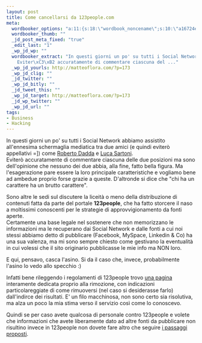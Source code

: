 ```yaml
--- 
layout: post
title: Come cancellarsi da 123people.com
meta: 
  wordbooker_options: "a:11:{s:18:\"wordbook_noncename\";s:10:\"a16724ee7f\";s:18:\"wordbook_page_post\";s:15:\"131388540210117\";s:18:\"wordbook_orandpage\";s:1:\"2\";s:23:\"wordbook_default_author\";s:1:\"1\";s:23:\"wordbook_extract_length\";s:3:\"256\";s:19:\"wordbook_actionlink\";s:3:\"200\";s:26:\"wordbooker_publish_default\";s:2:\"on\";s:18:\"wordbook_attribute\";s:8:\"BlogPost\";s:24:\"wordbooker_status_update\";s:2:\"on\";s:29:\"wordbooker_status_update_text\";s:26:\": Post :  %title% - %link%\";s:20:\"wordbook_comment_get\";s:2:\"on\";}"
  wordbooker_thumb: ""
  _jd_post_meta_fixed: "true"
  _edit_last: "1"
  _wp_jd_wp: ""
  wordbooker_extract: "In questi giorni un po' su tutti i Social Network abbiamo assistito all'ennesima schermaglia mediatica tra due amici (e quindi eviter\xC3\xB2 appellativi =]) come [Roberto Dadda][rob] e [Luca Sartoni][luca].  \r\n\
    Eviter\xC3\xB2 accuratamente di commentare ciascuna del ..."
  _wp_jd_yourls: http://matteoflora.com/?p=173
  _wp_jd_clig: ""
  _jd_twitter: ""
  _wp_jd_bitly: ""
  _jd_tweet_this: ""
  _wp_jd_target: http://matteoflora.com/?p=173
  _jd_wp_twitter: ""
  _wp_jd_url: ""
tags: 
- Business
- Hacking
---
```

In questi giorni un po' su tutti i Social Network abbiamo assistito all'ennesima schermaglia mediatica tra due amici (e quindi eviterò appellativi =]) come [Roberto Dadda][rob] e [Luca Sartoni][luca].  
Eviterò accuratamente di commentare ciascuna delle due posizioni ma sono dell'opinione che nessuno dei due abbia, alla fine, fatto bella figura. Ma l'esagerazione pare essere la loro principale caratteristiche e vogliamo bene ad ambedue proprio forse grazie a queste. D'altronde si dice che "chi ha un carattere ha un brutto carattere".

Sono altre le sedi sul discutere la liceità o meno della distribuzione di contenuti fatta da parte del portale **123people**, che ha fatto storcere il naso a moltissimi conoscenti per le strategie di approvvigionamento da fonti aperte.  
Certamente una base legale nel sostenere che non memorizzano le informazioni ma le recuperano dai Social Network e dalle fonti a cui noi stessi abbiamo detto di pubblicare (Facebook, MySpace, Linkedin & Co) ha una sua valenza, ma mi sono sempre chiesto come  gestivano la eventualità in cui volessi che il sito originario pubblicasse le mie info ma NON loro.  
  
E qui, pensavo, casca l'asino. Si da il caso che, invece, probabilmente l'asino lo vedo allo specchio :)  
  
Infatti bene rileggendo i regolamenti di 123people trovo [una pagina][123] interamente dedicata proprio alla rimozione, con indicazioni particolareggiate di come rimuoversi (nel caso si desiderasse farlo) dall'indirce dei risultati. E' un filo macchinosa, non sono certo sia risolutiva, ma alza un poco la mia stima verso il servizio così come lo conoscevo.

Quindi se per caso avete qualcosa di personale contro 123people e volete che informazioni che avete liberamente dato ad altre fonti da pubblicare non risultino invece in 123people non dovete fare altro che seguire [i passaggi proposti][123].  

[123]: http://www.123people.it/page/reputation
[rob]: http://robertodadda.blogspot.com/2011/04/ho-tolto-la-lettera-di-insulti-di.html
[luca]: http://www.lucasartoni.com/filosofia/lettera-pubblica-a-roberto-dadda
